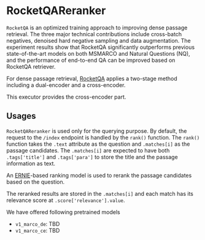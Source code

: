 # RocketQAReranker

`RocketQA` is an optimized training approach to improving dense passage retrieval. The three major technical contributions include cross-batch negatives, denoised hard negative sampling and data augmentation. The experiment results show that RocketQA significantly outperforms previous state-of-the-art models on both MSMARCO and Natural Questions (NQ), and the performance of end-to-end QA can be improved based on RocketQA retriever.

For dense passage retrieval, [RocketQA](https://github.com/PaddlePaddle/RocketQA) applies a two-stage method including a dual-encoder and a cross-encoder.

This executor provides the cross-encoder part.

## Usages

`RocketQAReranker` is used only for the querying purpose. By default, the request to the `/index` endpoint is handled 
by the `rank()` function. The `rank()` function takes the `.text` attribute as the question and `.matches[i]` as 
the passage candidates. The `.matches[i]` are expected to have both `.tags['title']` and `.tags['para']` to store the title and the passage information as text.

An [ERNIE](https://github.com/PaddlePaddle/ERNIE)-based ranking model is used to rerank the passage candidates based on the question.

The reranked results are stored in the `.matches[i]` and each match has its relevance score at `.score['relevance'].value`.

We have offered following pretrained models

- `v1_marco_de`: TBD
- `v1_marco_ce`: TBD
